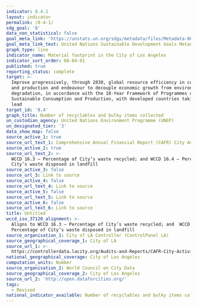 ```yaml
---
indicator: 8.4.1
layout: indicator
permalink: /8-4-1/
sdg_goal: '8'
data_non_statistical: false
goal_meta_link: 'https://unstats.un.org/sdgs/metadata/files/Metadata-08-04-01.pdf '
goal_meta_link_text: United Nations Sustainable Development Goals Metadata (PDF 4.0 MB)
graph_type: line
indicator_name: Material footprint in the City of Los Angeles
indicator_sort_order: 08-04-01
published: true
reporting_status: complete
target: >-
  Improve progressively, through 2030, global resource efficiency in consumption
  and production and endeavour to decouple economic growth from environmental
  degradation, in accordance with the 10-Year Framework of Programmes on
  Sustainable Consumption and Production, with developed countries taking the
  lead
target_id: '8.4'
graph_title: Number of recyclables and bulky items collected
un_custodian_agency: United Nations Environment Programme (UNEP)
un_designated_tier: '3'
data_show_map: false
source_active_1: true
source_url_text_1: Comprehensive Annual Financial Report (CAFR) City Activities 2018
source_active_2: true
source_url_text_2: >-
  WCCD 16.3 – Percentage of City’s waste recycled; and WCCD 16.4 – Percentage of
  City’s waste disposed in landfill
source_active_3: false
source_url_3: Link to source
source_active_4: false
source_url_text_4: Link to source
source_active_5: false
source_url_text_5: Link to source
source_active_6: false
source_url_text_6: Link to source
title: Untitled
wccd_iso_37120_alignment: >-
  Aligns to WCCD 16.3 – Percentage of City’s waste recycled; and  WCCD 16.4 –
  Percentage of City’s waste disposed in landfill
source_organisation_1: City of LA Controller (ControlPanel LA)
source_geographical_coverage_1: City of LA
source_url_1: >-
  https://controllerdata.lacity.org/Audits-and-Reports/CAFR-City-Activities-2018-Full-/yvi8-2wdp
national_geographical_coverage: City of Los Angeles
computation_units: Number
source_organisation_2: World Council on City Data
source_geographical_coverage_2: City of Los Angeles
source_url_2: 'http://open.dataforcities.org/'
tags:
  - Revised
national_indicator_available: Number of recyclables and bulky items collected
---
```

